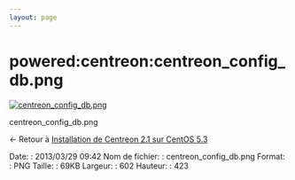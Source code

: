 ```yaml
---
layout: page
---
```


powered:centreon:centreon\_config\_db.png
=========================================

[![centreon\_config\_db.png](../..//assets/media/powered/centreon/centreon_config_db.png@cache=&w=602&h=423 "centreon_config_db.png")](../..//assets/media/powered/centreon/centreon_config_db.png@cache= "Afficher le fichier original")

centreon\_config\_db.png

← Retour à [Installation de Centreon 2.1 sur CentOS
5.3](../../../centreon/centreon-centos-install.html "centreon:centreon-centos-install")

Date:
:   2013/03/29 09:42
Nom de fichier:
:   centreon\_config\_db.png
Format:
:   PNG
Taille:
:   69KB
Largeur:
:   602
Hauteur:
:   423

